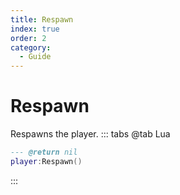 ```yaml
---
title: Respawn
index: true
order: 2
category:
  - Guide
---
```


# Respawn
Respawns the player.
::: tabs
@tab Lua
```lua
--- @return nil
player:Respawn()
```

:::